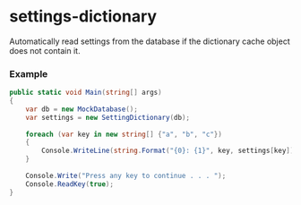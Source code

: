 # settings-dictionary
Automatically read settings from the database if the dictionary cache object does not contain it.


### Example
```C#
public static void Main(string[] args)
{
	var db = new MockDatabase();
	var settings = new SettingDictionary(db);
	
	foreach (var key in new string[] {"a", "b", "c"})
	{
		Console.WriteLine(string.Format("{0}: {1}", key, settings[key]));
	}
	
	Console.Write("Press any key to continue . . . ");
	Console.ReadKey(true);
}
```
